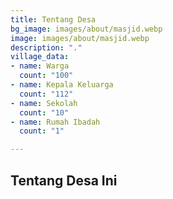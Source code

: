 ```yaml
---
title: Tentang Desa
bg_image: images/about/masjid.webp
image: images/about/masjid.webp
description: "."
village_data:
- name: Warga
  count: "100"
- name: Kepala Keluarga
  count: "112"
- name: Sekolah
  count: "10"
- name: Rumah Ibadah
  count: "1"

---
```

## Tentang Desa Ini